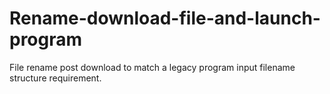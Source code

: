 # Rename-download-file-and-launch-program
File rename post download to match a legacy program input filename structure requirement.
